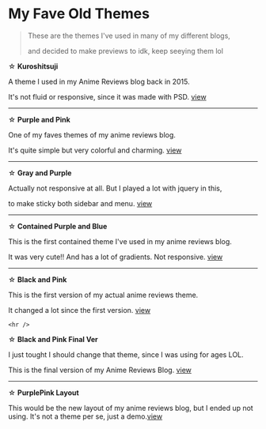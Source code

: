 <h1>My Fave Old Themes</h1>
<blockquote> These are the themes I've used in many of my different blogs, <p>and decided to make previews to idk, keep seeying them lol</blockquote>
☆ <b>Kuroshitsuji</b> <p>
 A theme I used in my Anime Reviews blog back in 2015. <p>It's not fluid or responsive, since it was made with PSD. <a href="https://bishonenlover.github.io/todorokiscute/themes/kuroshitsuji.html">view</a>
  <hr />
☆ <b>Purple and Pink</b><p>
One of my faves themes of my anime reviews blog. <p>It's quite simple but very colorful and charming. <a href="https://bishonenlover.github.io/todorokiscute/themes/roxo-rosa-preferido.html">view</a>
  <hr />
☆ <b>Gray and Purple</b><p>
Actually not responsive at all. But I played a lot with jquery in this, <p>to make sticky both sidebar and menu. <a href="https://bishonenlover.github.io/todorokiscute/themes/151218.html">view</a>
  <hr />
☆ <b>Contained Purple and Blue</b><p>
  This is the first contained theme I've used in my anime reviews blog.<p> It was very cute!! And has a lot of gradients. Not responsive. <a href="https://bishonenlover.github.io/todorokiscute/themes/contained-eichi.html">view</a>
  <hr />
☆ <b>Black and Pink </b><p>
  This is the first version of my actual anime reviews theme. <p>It changed a lot since the first version. <a href="https://bishonenlover.github.io/todorokiscute/themes/black-and-pink-ver1.html">view</a>
  
    <hr />
☆ <b>Black and Pink Final Ver</b><p>
 I just tought I should change that theme, since I was using for ages LOL. <p> This is the final version of my Anime Reviews Blog. <a href="https://bishonenlover.github.io/todorokiscute/themes/black-and-pink-final.html">view</a>
  
  <hr />
☆ <b>PurplePink Layout</b><p>
 This would be the new layout of my anime reviews blog, but I ended up not using. It's not a theme per se, just a demo.<a href="https://bishonenlover.github.io/todorokiscute/themes/purplepink-layout.html">view</a>
  

